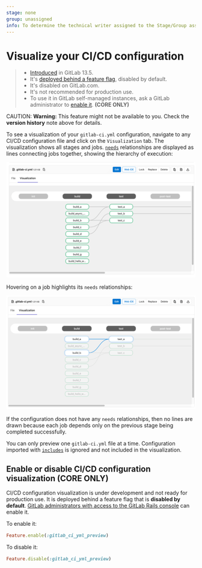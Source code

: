 ```yaml
---
stage: none
group: unassigned
info: To determine the technical writer assigned to the Stage/Group associated with this page, see https://about.gitlab.com/handbook/engineering/ux/technical-writing/#designated-technical-writers
---
```


# Visualize your CI/CD configuration

> - [Introduced](https://gitlab.com/gitlab-org/gitlab/-/issues/241722) in GitLab 13.5.
> - It's [deployed behind a feature flag](../../user/feature_flags.md), disabled by default.
> - It's disabled on GitLab.com.
> - It's not recommended for production use.
> - To use it in GitLab self-managed instances, ask a GitLab administrator to [enable it](#enable-or-disable-cicd-configuration-visualization). **(CORE ONLY)**

CAUTION: **Warning:**
This feature might not be available to you. Check the **version history** note above for details.

To see a visualization of your `gitlab-ci.yml` configuration, navigate to any CI/CD
configuration file and click on the `Visualization` tab. The visualization shows
all stages and jobs. [`needs`](README.md#needs) relationships are displayed as lines
connecting jobs together, showing the hierarchy of execution:

![CI Config Visualization](img/ci_config_visualization_v13_5.png)

Hovering on a job highlights its `needs` relationships:

![CI Config Visualization on hover](img/ci_config_visualization_hover_v13_5.png)

If the configuration does not have any `needs` relationships, then no lines are drawn because
each job depends only on the previous stage being completed successfully.

You can only preview one `gitlab-ci.yml` file at a time. Configuration imported with
[`includes`](README.md#include) is ignored and not included in the visualization.

## Enable or disable CI/CD configuration visualization **(CORE ONLY)**

CI/CD configuration visualization is under development and not ready for production use. It is
deployed behind a feature flag that is **disabled by default**.
[GitLab administrators with access to the GitLab Rails console](../../administration/feature_flags.md)
can enable it.

To enable it:

```ruby
Feature.enable(:gitlab_ci_yml_preview)
```

To disable it:

```ruby
Feature.disable(:gitlab_ci_yml_preview)
```
